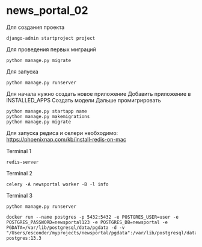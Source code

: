 # news_portal_02
Для создания проекта
```
django-admin startproject project
```

Для проведения первых миграций
```
python manage.py migrate
```

Для запуска
```
python manage.py runserver
```

Для начала нужно создать новое приложение
Добавить приложение в INSTALLED_APPS
Создать модели
Дальше промигрировать
```
python manage.py startapp name
python manage.py makemigrations
python manage.py migrate
```

Для запуска редиса и селери необходимо:
https://phoenixnap.com/kb/install-redis-on-mac

Terminal 1
```
redis-server
```

Terminal 2
```
celery -A newsportal worker -B -l info
```

Terminal 3
```
python manage.py runserver
```

```
docker run --name postgres -p 5432:5432 -e POSTGRES_USER=user -e POSTGRES_PASSWORD=newsportal123 -e POSTGRES_DB=newsportal -e PGDATA=/var/lib/postgresql/data/pgdata -d -v "/Users/esconder/myprojects/newsportal/pgdata":/var/lib/postgresql/data  postgres:13.3
```